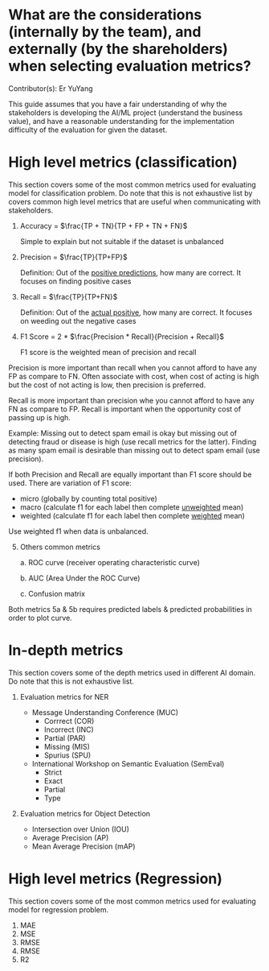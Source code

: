 # What are the considerations (internally by the team), and externally (by the shareholders) when selecting evaluation metrics?

Contributor(s): Er YuYang

This guide assumes that you have a fair understanding of why the stakeholders is developing the AI/ML project (understand the business value), and have a reasonable understanding for the implementation difficulty of the evaluation for given the dataset.


# High level metrics (classification)
This section covers some of the most common metrics used for evaluating model for classification problem. Do note that this is not exhaustive list by covers common high level metrics that are useful when communicating with stakeholders.

1. Accuracy = $\frac{TP + TN}{TP + FP + TN + FN}$
   
   Simple to explain but not suitable if the dataset is unbalanced

2. Precision = $\frac{TP}{TP+FP}$

   Definition: Out of the <u>positive predictions</u>, how many are correct. It focuses on finding positive cases

3. Recall = $\frac{TP}{TP+FN}$

   Definition: Out of the <u>actual positive</u>, how many are correct. It focuses on weeding out the negative cases

4. F1 Score = 2 * $\frac{Precision * Recall}{Precision + Recall}$
   
   F1 score is the weighted mean of precision and recall

Precision is more important than recall when you cannot afford to have any FP as compare to FN. Often associate with cost, when cost of acting is high but the cost of not acting is low, then precision is preferred.

Recall is more important than precision whe you cannot afford to have any FN as compare to FP. Recall is important when the opportunity cost of passing up is high. 

Example: Missing out to detect spam email is okay but missing out of detecting fraud or disease is high (use recall metrics for the latter). Finding as many spam email is desirable than missing out to detect spam email (use precision). 

If both Precision and Recall are equally important than F1 score should be used. There are variation of F1 score: 
- micro (globally by counting total positive)
- macro (calculate f1 for each label then complete <u>unweighted</u> mean)
- weighted (calculate f1 for each label then complete <u>weighted</u> mean)

Use weighted f1 when data is unbalanced.

5. Others common metrics

    a. ROC curve (receiver operating characteristic curve) 

    b. AUC (Area Under the ROC Curve)

    c. Confusion matrix

Both metrics 5a & 5b requires predicted labels & predicted probabilities in order to plot curve.

# In-depth metrics
This section covers some of the depth metrics used in different AI domain. Do note that this is not exhaustive list.

1. Evaluation metrics for NER
   - Message Understanding Conference (MUC)
     - Corrrect (COR)
     - Incorrect (INC)
     - Partial (PAR)
     - Missing (MIS)
     - Spurius (SPU)
   - International Workshop on Semantic Evaluation (SemEval)
     - Strict
     - Exact
     - Partial
     - Type

2. Evaluation metrics for Object Detection
   - Intersection over Union (IOU)
   - Average Precision (AP)
   - Mean Average Precision (mAP)


# High level metrics (Regression)
This section covers some of the most common metrics used for evaluating model for regression problem. 

1. MAE
2. MSE
3. RMSE
4. RMSE
5. R2